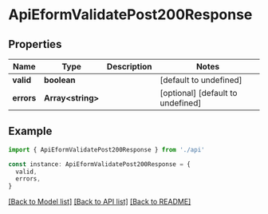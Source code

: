 # ApiEformValidatePost200Response

## Properties

| Name       | Type                    | Description | Notes                             |
| ---------- | ----------------------- | ----------- | --------------------------------- |
| **valid**  | **boolean**             |             | [default to undefined]            |
| **errors** | **Array&lt;string&gt;** |             | [optional] [default to undefined] |

## Example

```typescript
import { ApiEformValidatePost200Response } from './api'

const instance: ApiEformValidatePost200Response = {
  valid,
  errors,
}
```

[[Back to Model list]](../README.md#documentation-for-models) [[Back to API list]](../README.md#documentation-for-api-endpoints) [[Back to README]](../README.md)

